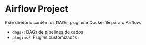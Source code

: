 # Airflow Project

Este diretório contém os DAGs, plugins e Dockerfile para o Airflow.

- `dags/`: DAGs de pipelines de dados
- `plugins/`: Plugins customizados
